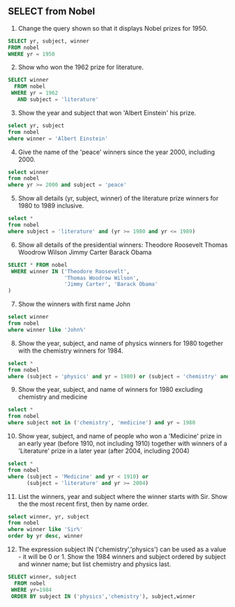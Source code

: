 ## SELECT from Nobel

1. Change the query shown so that it displays Nobel prizes for 1950.

```sql
SELECT yr, subject, winner
FROM nobel
WHERE yr = 1950
```

2. Show who won the 1962 prize for literature.

```sql
SELECT winner
  FROM nobel
 WHERE yr = 1962
   AND subject = 'literature'
```

3. Show the year and subject that won 'Albert Einstein' his prize.

```sql
select yr, subject
from nobel
where winner = 'Albert Einstein'
```

4. Give the name of the 'peace' winners since the year 2000, including 2000.

```sql
select winner
from nobel
where yr >= 2000 and subject = 'peace'
```

5. Show all details (yr, subject, winner) of the literature prize winners for 1980 to 1989 inclusive.

```sql
select *
from nobel
where subject = 'literature' and (yr >= 1980 and yr <= 1989)
```

6. Show all details of the presidential winners:
Theodore Roosevelt
Thomas Woodrow Wilson
Jimmy Carter
Barack Obama

```sql
SELECT * FROM nobel
 WHERE winner IN ('Theodore Roosevelt',
                  'Thomas Woodrow Wilson',
                  'Jimmy Carter', 'Barack Obama'
)
```

7. Show the winners with first name John

```sql
select winner
from nobel
where winner like 'John%'
```

8. Show the year, subject, and name of physics winners for 1980 together with the chemistry winners for 1984.

```sql
select *
from nobel
where (subject = 'physics' and yr = 1980) or (subject = 'chemistry' and yr = 1984)
```

9. Show the year, subject, and name of winners for 1980 excluding chemistry and medicine

```sql
select *
from nobel
where subject not in ('chemistry', 'medicine') and yr = 1980
```

10. Show year, subject, and name of people who won a 'Medicine' prize in an early year (before 1910, not including 1910) together with winners of a 'Literature' prize in a later year (after 2004, including 2004)

```sql
select * 
from nobel 
where (subject = 'Medicine' and yr < 1910) or
      (subject = 'literature' and yr >= 2004)
```

11. List the winners, year and subject where the winner starts with Sir. Show the the most recent first, then by name order.

```sql
select winner, yr, subject
from nobel
where winner like 'Sir%'
order by yr desc, winner
```

12. The expression subject IN ('chemistry','physics') can be used as a value - it will be 0 or 1.
Show the 1984 winners and subject ordered by subject and winner name; but list chemistry and physics last.

```sql
SELECT winner, subject
  FROM nobel
 WHERE yr=1984
 ORDER BY subject IN ('physics','chemistry'), subject,winner
```
